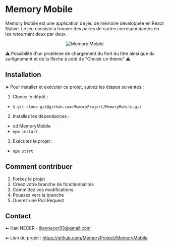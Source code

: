 # Memory Mobile

Memory Mobile est une application de jeu de mémoire développée en React Native. Le jeu consiste à trouver des paires de cartes correspondantes en les retournant deux par deux.

<p align="center">
  <img src="https://media.discordapp.net/attachments/534786115513614339/1250086038429499584/E798860F-2893-44EA-B6F6-BDD2A6F53E64.jpg?ex=6669a8d9&is=66685759&hm=3bec4dbfe26de0f937e6a0344ffe81e8c56dda4c08e0020a04228d84a8bb867f&=&format=webp&width=671&height=671" alt="Memory Mobile">
</p>

⚠️ Possibilité d'un problème de chargement du font du titre ainsi que du surlignement et de la flèche à coté de "Choisir un thème" ⚠️

## Installation

➤ Pour installer et exécuter ce projet, suivez les étapes suivantes :

1. Clonez le dépôt :

- ```$ git clone git@github.com:MemoryProject/MemoryMobile.git```

2. Installez les dépendances :

- cd MemoryMobile
- ````npm install````

3. Exécutez le projet :

- ````npm start````

## Comment contribuer

1. Forkez le projet
2. Créez votre branche de fonctionnalités
3. Committez vos modifications
4. Poussez vers la branche
5. Ouvrez une Pull Request

## Contact

➼ Ilian NECER - iliannecer93@gmail.com

➼ Lien du projet : https://github.com/MemoryProject/MemoryMobile
